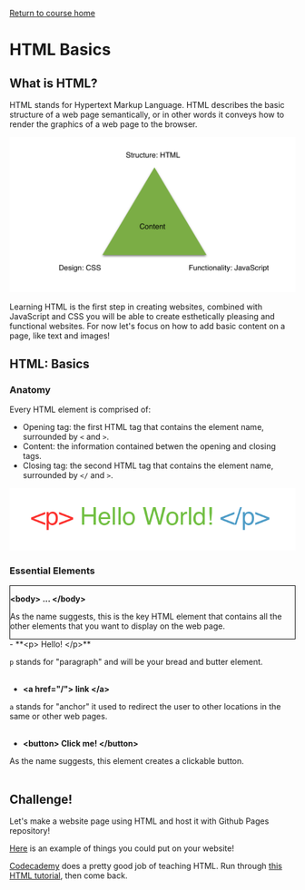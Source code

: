<a href="https://wes-chen.github.io/build-a-website/">Return to course home</a>

# HTML Basics

## What is HTML?

HTML stands for Hypertext Markup Language. HTML describes the basic structure of a web page semantically, or in other words it conveys how to render the graphics of a web page to the browser. 

![triad](wwwtriad.png?raw=true "triad")

Learning HTML is the first step in creating websites, combined with JavaScript and CSS you will be able to create esthetically pleasing and functional websites. For now let's focus on how to add basic content on a page, like text and images!

## HTML: Basics

### Anatomy
Every HTML element is comprised of:
- Opening tag: the first HTML tag that contains the element name, surrounded by ` < ` and ` > `.
- Content: the information contained betwen the opening and closing tags.
- Closing tag: the second HTML tag that contains the element name, surrounded by ` </ ` and `>`.

![triad](element.png?raw=true "triad")


### Essential Elements

<div style="border-style: solid;border-width: 1px; border-color: black;"/> 

**&lt;body&gt;  ... &lt;/body&gt;**
  
As the name suggests, this is the key HTML element that contains all the other elements that you want to display on the web page. 

</div>
- **&lt;p&gt; Hello! &lt;/p&gt;**

`p` stands for "paragraph" and will be your bread and butter element. 
<br/>
<br/>
- **&lt;a href="/"&gt; link &lt;/a&gt;**

`a` stands for "anchor" it used to redirect the user to other locations in the same or other web pages.
<br/>
<br/>
- **&lt;button&gt; Click me! &lt;/button&gt;**

As the name suggests, this element creates a clickable button.
<br/>
<br/>
## Challenge!

Let's make a website page using HTML and host it with Github Pages repository!

[Here](https://wes-chen.github.io/build-a-website/lesson-03/sample.html) is an example of things you could put on your website!

[Codecademy](https://www.codecademy.com/learn) does a pretty good job of teaching HTML. Run through [this HTML tutorial](https://www.codecademy.com/learn/learn-html), then come back.
